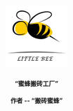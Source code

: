 <h1 align="center">
    <img alt="LittleBee" title="Lumen" src="https://github.com/yuxiang660/little-bee-backend/blob/master/.github/logo.jpg" width="140"> </br>
</h1>

<h4 align="center">
  “蜜蜂搬砖工厂”
</h4>
<h4 align="center">
  作者 -- “搬砖蜜蜂”
</h4>